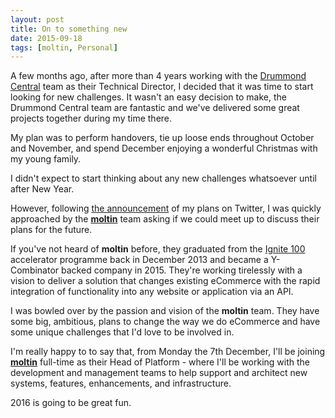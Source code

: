 ```yaml
---
layout: post
title: On to something new
date: 2015-09-18
tags: [moltin, Personal]
---
```


A few months ago, after more than 4 years working with the [Drummond Central] team as their Technical Director, I decided that it was time to start looking for new challenges. It wasn't an easy decision to make, the Drummond Central team are fantastic and we've delivered some great projects together during my time there.

My plan was to perform handovers, tie up loose ends throughout October and November, and spend December enjoying a wonderful Christmas with my young family.

I didn't expect to start thinking about any new challenges whatsoever until after New Year.

However, following [the announcement][Tweet] of my plans on Twitter, I was quickly approached by the [**moltin**][Moltin] team asking if we could meet up to discuss their plans for the future.

If you've not heard of **moltin** before, they graduated from the [Ignite 100][Ignite 100] accelerator programme back in December 2013 and became a Y-Combinator backed company in 2015. They're working tirelessly with a vision to deliver a solution that changes existing eCommerce with the rapid integration of functionality into any website or application via an API.

I was bowled over by the passion and vision of the **moltin** team. They have some big, ambitious, plans to change the way we do eCommerce and have some unique challenges that I'd love to be involved in.

I'm really happy to to say that, from Monday the 7th December, I'll be joining [**moltin**][Moltin] full-time as their Head of Platform - where I'll be working with the development and management teams to help support and architect new systems, features, enhancements, and infrastructure.

2016 is going to be great fun.

[Drummond Central]: http://www.drummondcentral.co.uk/
[Tweet]: https://twitter.com/anthonysterling/status/638647438006448128
[Moltin]: https://moltin.com/
[Ignite 100]: http://ignite100.com/
